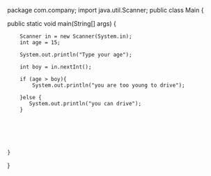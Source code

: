 package com.company;
import java.util.Scanner;
public class Main {

   public static void main(String[] args) {

        Scanner in = new Scanner(System.in);
        int age = 15;

        System.out.println("Type your age");

        int boy = in.nextInt();

        if (age > boy){
            System.out.println("you are too young to drive");

        }else {
           System.out.println("you can drive");
        }






    }
}
